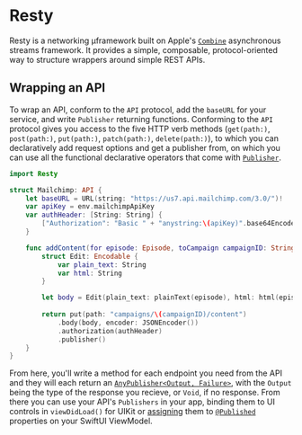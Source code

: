 # Resty

Resty is a networking μframework built on Apple's [`Combine`](https://developer.apple.com/documentation/combine) asynchronous streams framework. It provides a simple, composable, protocol-oriented way to structure wrappers around simple REST APIs.

## Wrapping an API

To wrap an API, conform to the `API` protocol, add the `baseURL` for your service, and write `Publisher` returning functions. Conforming to the `API` protocol gives you access to the five HTTP verb methods (`get(path:)`, `post(path:)`, `put(path:)`, `patch(path:)`, `delete(path:)`), to which you can declaratively add request options and get a publisher from, on which you can use all the functional declarative operators that come with [`Publisher`](https://developer.apple.com/documentation/combine/publisher).

```swift
import Resty

struct Mailchimp: API {
    let baseURL = URL(string: "https://us7.api.mailchimp.com/3.0/")!
    var apiKey = env.mailchimpApiKey
    var authHeader: [String: String] { 
        ["Authorization": "Basic " + "anystring:\(apiKey)".base64Encoded] 
    }

    func addContent(for episode: Episode, toCampaign campaignID: String) -> AnyPublisher<Void, Error> {
        struct Edit: Encodable {
            var plain_text: String
            var html: String
        }

        let body = Edit(plain_text: plainText(episode), html: html(episode))
        
        return put(path: "campaigns/\(campaignID)/content")
            .body(body, encoder: JSONEncoder())
            .authorization(authHeader)
            .publisher()
    }
}
```

From here, you'll write a method for each endpoint you need from the API and they will each return an [`AnyPublisher<Output, Failure>`](https://developer.apple.com/documentation/combine/anypublisher), with the `Output` being the type of the response you recieve, or `Void`, if no response. From there you can use your API's `Publishers` in your app, binding them to UI controls in `viewDidLoad()` for UIKit or [assigning](https://developer.apple.com/documentation/combine/publisher/assign(to:)) them to [`@Published`](https://developer.apple.com/documentation/combine/published) properties on your SwiftUI ViewModel.
